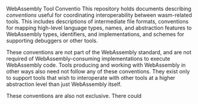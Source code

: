 WebAssembly Tool Conventio
This repository holds documents describing *conventions* useful for coordinating
interoperability between wasm-related tools. This includes descriptions of
intermediate file formats, conventions for mapping high-level language types,
names, and abstraction features to WebAssembly types, identifiers, and
implementations, and schemes for supporting debuggers or other tools.

These conventions are not part of the WebAssembly standard, and are not required
of WebAssembly-consuming implementations to execute WebAssembly code. Tools
producing and working with WebAssembly in other ways also need not follow any of
these conventions. They exist only to support tools that wish to interoperate
with other tools at a higher abstraction level than just WebAssembly itself.

These conventions are also not exclusive. There could 